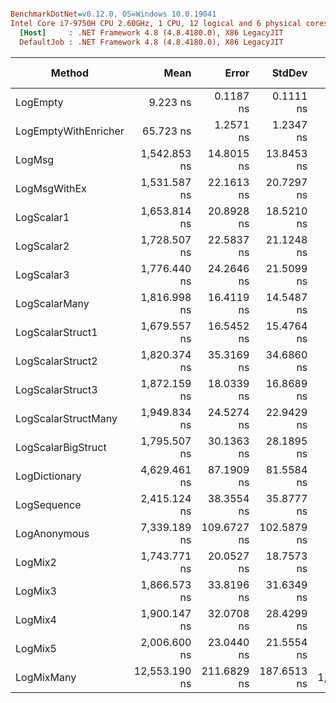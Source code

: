 ``` ini

BenchmarkDotNet=v0.12.0, OS=Windows 10.0.19041
Intel Core i7-9750H CPU 2.60GHz, 1 CPU, 12 logical and 6 physical cores
  [Host]     : .NET Framework 4.8 (4.8.4180.0), X86 LegacyJIT
  DefaultJob : .NET Framework 4.8 (4.8.4180.0), X86 LegacyJIT


```
|               Method |          Mean |       Error |      StdDev |    Ratio | RatioSD |  Gen 0 | Gen 1 | Gen 2 | Allocated |
|--------------------- |--------------:|------------:|------------:|---------:|--------:|-------:|------:|------:|----------:|
|             LogEmpty |      9.223 ns |   0.1187 ns |   0.1111 ns |     1.00 |    0.00 |      - |     - |     - |         - |
| LogEmptyWithEnricher |     65.723 ns |   1.2571 ns |   1.2347 ns |     7.13 |    0.16 | 0.0052 |     - |     - |      28 B |
|               LogMsg |  1,542.853 ns |  14.8015 ns |  13.8453 ns |   167.30 |    2.37 | 0.0153 |     - |     - |      84 B |
|         LogMsgWithEx |  1,531.587 ns |  22.1613 ns |  20.7297 ns |   166.08 |    3.00 | 0.0153 |     - |     - |      84 B |
|           LogScalar1 |  1,653.814 ns |  20.8928 ns |  18.5210 ns |   179.51 |    2.43 | 0.0401 |     - |     - |     216 B |
|           LogScalar2 |  1,728.507 ns |  22.5837 ns |  21.1248 ns |   187.44 |    3.30 | 0.0458 |     - |     - |     240 B |
|           LogScalar3 |  1,776.440 ns |  24.2646 ns |  21.5099 ns |   192.82 |    2.99 | 0.0496 |     - |     - |     264 B |
|        LogScalarMany |  1,816.998 ns |  16.4119 ns |  14.5487 ns |   197.21 |    1.82 | 0.0687 |     - |     - |     369 B |
|     LogScalarStruct1 |  1,679.557 ns |  16.5452 ns |  15.4764 ns |   182.13 |    2.51 | 0.0420 |     - |     - |     228 B |
|     LogScalarStruct2 |  1,820.374 ns |  35.3169 ns |  34.6860 ns |   197.50 |    4.46 | 0.0496 |     - |     - |     264 B |
|     LogScalarStruct3 |  1,872.159 ns |  18.0339 ns |  16.8689 ns |   203.01 |    2.75 | 0.0572 |     - |     - |     300 B |
|  LogScalarStructMany |  1,949.834 ns |  24.5274 ns |  22.9429 ns |   211.43 |    3.05 | 0.0763 |     - |     - |     417 B |
|   LogScalarBigStruct |  1,795.507 ns |  30.1363 ns |  28.1895 ns |   194.70 |    3.65 | 0.0515 |     - |     - |     272 B |
|        LogDictionary |  4,629.461 ns |  87.1909 ns |  81.5584 ns |   501.99 |    9.09 | 0.2441 |     - |     - |    1294 B |
|          LogSequence |  2,415.124 ns |  38.3554 ns |  35.8777 ns |   261.90 |    5.34 | 0.0839 |     - |     - |     453 B |
|         LogAnonymous |  7,339.189 ns | 109.6727 ns | 102.5879 ns |   795.85 |   14.63 | 0.3586 |     - |     - |    1915 B |
|              LogMix2 |  1,743.771 ns |  20.0527 ns |  18.7573 ns |   189.10 |    3.26 | 0.0477 |     - |     - |     252 B |
|              LogMix3 |  1,866.573 ns |  33.8196 ns |  31.6349 ns |   202.42 |    4.81 | 0.0553 |     - |     - |     292 B |
|              LogMix4 |  1,900.147 ns |  32.0708 ns |  28.4299 ns |   206.23 |    2.74 | 0.0801 |     - |     - |     421 B |
|              LogMix5 |  2,006.600 ns |  23.0440 ns |  21.5554 ns |   217.58 |    2.71 | 0.0839 |     - |     - |     457 B |
|           LogMixMany | 12,553.190 ns | 211.6829 ns | 187.6513 ns | 1,362.50 |   21.34 | 0.7019 |     - |     - |    3702 B |
